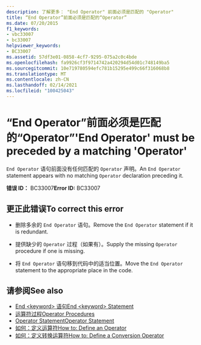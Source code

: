 ```yaml
---
description: 了解更多： "End Operator" 前面必须是匹配的 "Operator"
title: “End Operator”前面必须是匹配的“Operator”
ms.date: 07/20/2015
f1_keywords:
- vbc33007
- bc33007
helpviewer_keywords:
- BC33007
ms.assetid: 57df3e01-0858-4cf7-9295-075a2c0c4bde
ms.openlocfilehash: fa9926cf3f9714742a420294d54d01c748149ba5
ms.sourcegitcommit: 10e719780594efc781b15295e499c66f316068b8
ms.translationtype: MT
ms.contentlocale: zh-CN
ms.lasthandoff: 02/14/2021
ms.locfileid: "100425043"
---
```

# <a name="end-operator-must-be-preceded-by-a-matching-operator"></a><span data-ttu-id="c5abc-103">“End Operator”前面必须是匹配的“Operator”</span><span class="sxs-lookup"><span data-stu-id="c5abc-103">'End Operator' must be preceded by a matching 'Operator'</span></span>

<span data-ttu-id="c5abc-104">`End Operator` 语句前面没有任何匹配的 `Operator` 声明。</span><span class="sxs-lookup"><span data-stu-id="c5abc-104">An `End Operator` statement appears with no matching `Operator` declaration preceding it.</span></span>  
  
 <span data-ttu-id="c5abc-105">**错误 ID：** BC33007</span><span class="sxs-lookup"><span data-stu-id="c5abc-105">**Error ID:** BC33007</span></span>  
  
## <a name="to-correct-this-error"></a><span data-ttu-id="c5abc-106">更正此错误</span><span class="sxs-lookup"><span data-stu-id="c5abc-106">To correct this error</span></span>  
  
- <span data-ttu-id="c5abc-107">删除多余的 `End Operator` 语句。</span><span class="sxs-lookup"><span data-stu-id="c5abc-107">Remove the `End Operator` statement if it is redundant.</span></span>  
  
- <span data-ttu-id="c5abc-108">提供缺少的 `Operator` 过程（如果有）。</span><span class="sxs-lookup"><span data-stu-id="c5abc-108">Supply the missing `Operator` procedure if one is missing.</span></span>  
  
- <span data-ttu-id="c5abc-109">将 `End Operator` 语句移到代码中的适当位置。</span><span class="sxs-lookup"><span data-stu-id="c5abc-109">Move the `End Operator` statement to the appropriate place in the code.</span></span>  
  
## <a name="see-also"></a><span data-ttu-id="c5abc-110">请参阅</span><span class="sxs-lookup"><span data-stu-id="c5abc-110">See also</span></span>

- [<span data-ttu-id="c5abc-111">End \<keyword> 语句</span><span class="sxs-lookup"><span data-stu-id="c5abc-111">End \<keyword> Statement</span></span>](../language-reference/statements/end-keyword-statement.md)
- [<span data-ttu-id="c5abc-112">运算符过程</span><span class="sxs-lookup"><span data-stu-id="c5abc-112">Operator Procedures</span></span>](../programming-guide/language-features/procedures/operator-procedures.md)
- [<span data-ttu-id="c5abc-113">Operator Statement</span><span class="sxs-lookup"><span data-stu-id="c5abc-113">Operator Statement</span></span>](../language-reference/statements/operator-statement.md)
- [<span data-ttu-id="c5abc-114">如何：定义运算符</span><span class="sxs-lookup"><span data-stu-id="c5abc-114">How to: Define an Operator</span></span>](../programming-guide/language-features/procedures/how-to-define-an-operator.md)
- [<span data-ttu-id="c5abc-115">如何：定义转换运算符</span><span class="sxs-lookup"><span data-stu-id="c5abc-115">How to: Define a Conversion Operator</span></span>](../programming-guide/language-features/procedures/how-to-define-a-conversion-operator.md)
